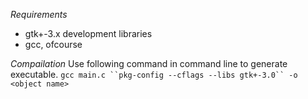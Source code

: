 *Requirements*
- gtk+-3.x development libraries
- gcc, ofcourse

*Compailation*
Use following command in command line to generate executable.
`gcc main.c ``pkg-config --cflags --libs gtk+-3.0`` -o <object name>`
